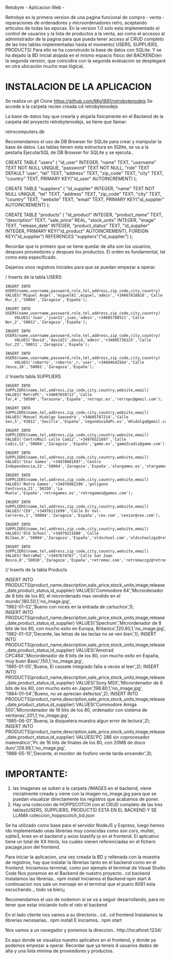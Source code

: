 Retobyte - Aplicacion Web -

Retrobye es la primera version de una pagina funcional de compra - venta - reparaciones de ordenadores y microordenadores retro, aceptando articulos de todas 
las epocas.
En la version 1.0 solo esta implementado el control de usuarios y la lista de productos a 
la venta, asi como el accesso al administrador de la pagina para que pueda tener acceso al 
CRUD completo de las tres tablas implementadas hasta el momento( USERS, SUPPLIERS, PRODUCTS)
Para ello se ha cosnstruido la base de datos con SQLite. Y se ha dejado la BD inicial alojada en
el mismo espacio físico del BACKEND(en la segunda version, que coincidira con la segunda evaluacion
se desplegará en otra ubicación mucho mas lógica).

INSTALACION DE LA APLICACION
============================


Se realiza un git Clone https://github.com/Mig1881/retrobytenodejs 
Se accede a la carpeta recien creada
cd retrobytenodejs

La base de datos hay que crearla y alojarla fisicamente en el Backend de la carpeta del proyecto retrobytenodejs, se tiene que llamar:

retrocomputers.db

Recomendamos el uso de DB Browser for SQLite para crear y manipular la base de datos.
Las tablas tienen esta estructura en SQlite, se va a la pestaña EjecutarSQL de DB Browser for SQLite y se ejecuta..

CREATE TABLE "users" (
	"id_user"	INTEGER,
	"name"	TEXT,
	"username"	TEXT NOT NULL UNIQUE,
	"password"	TEXT NOT NULL,
	"role"	TEXT DEFAULT 'user',
	"tel"	TEXT,
	"address"	TEXT,
	"zip_code"	TEXT,
	"city"	TEXT,
	"country"	TEXT,
	PRIMARY KEY("id_user" AUTOINCREMENT)
);



CREATE TABLE "suppliers" (
	"id_supplier"	INTEGER,
	"name"	TEXT NOT NULL UNIQUE,
	"tel"	TEXT,
	"address"	TEXT,
	"zip_code"	TEXT,
	"city"	TEXT,
	"country"	TEXT,
	"website"	TEXT,
	"email"	TEXT,
	PRIMARY KEY("id_supplier" AUTOINCREMENT)
);

CREATE TABLE "products" (
	"id_product"	INTEGER,
	"product_name"	TEXT,
	"description"	TEXT,
	"sale_price"	REAL,
	"stock_units"	INTEGER,
	"image"	TEXT,
	"release_date"	INTEGER,
	"product_status"	TEXT,
	"id_supplier"	INTEGER,
	PRIMARY KEY("id_product" AUTOINCREMENT),
	FOREIGN KEY("id_supplier") REFERENCES "suppliers"("id_supplier")
);

Recordar que lo primero que se tiene quedar de alta son los usuarios, despues proveedores y despues los productos.
El orden es fundamental, tal como esta especificado.

Dejamos unos registros iniciales para que se puedan empezar a operar.

/ Inserts de la tabla USERS:

	INSERT INTO USERS(name,username,password,role,tel,address,zip_code,city,country)
	VALUES('Miguel Angel','miguel81',miguel,'admin','+34667818818','Calle Mur,1','50004','Zaragoza','España');

	INSERT INTO USERS(name,username,password,role,tel,address,zip_code,city,country)
    	VALUES('Juan','juan12',juan,'admin','+34605788521','Calle Nor,2','50012','Zaragoza','España');

	INSERT INTO USERS(name,username,password,role,tel,address,zip_code,city,country)
    	VALUES('David','david21',david,'admin','+34605736125','Calle Sur,23','50011','Zaragoza','España');

	INSERT INTO USERS(name,username,password,role,tel,address,zip_code,city,country)
    	VALUES('roberto','roberto',r,'user','+34604642564','Calle Jesus,18','50001','Zaragoza','España');

// Inserts tabla SUPPLIERS

    INSERT INTO SUPPLIERS(name,tel,address,zip_code,city,country,website,email)
    VALUES('RetroPC','+34607658712','Calle Tar,4','50500','Tarazona','España','retropc.es','retropc@gmail.com');
	
    INSERT INTO SUPPLIERS(name,tel,address,zip_code,city,country,website,email)
	VALUES('Manuel Hidalgo Saavedra','+34605787214','Calle Sev,5','41012','Sevilla','España','segundavidaPc.es','mhidalgo@gmail.com');
	
    INSERT INTO SUPPLIERS(name,tel,address,zip_code,city,country,website,email)
	VALUES('CentroMail calle Cadiz','+34976521697','Calle Cadiz,12','50004','Zaragoza','España','game.es','gameZcadiz@game.com');

    INSERT INTO SUPPLIERS(name,tel,address,zip_code,city,country,website,email)
	VALUES('Star Games','+34978881697','Centro Independencia,21','50004','Zaragoza','España','stargames.es','stargames@star.com');

    INSERT INTO SUPPLIERS(name,tel,address,zip_code,city,country,website,email)
	VALUES('Retro Games','+34976882296','poligono Centrovia,21','50250','La Muela','España','retrogames.es','retrogames@games.com');

    INSERT INTO SUPPLIERS(name,tel,address,zip_code,city,country,website,email)
	VALUES('CEX','+34976111699','Calle Dr Val-Carreres,1','50004','Zaragoza','España','cex.com','cexzar@cex.com');	

    INSERT INTO SUPPLIERS(name,tel,address,zip_code,city,country,website,email)
	VALUES('Old School','+34979221688','Calle Bilbao,9','50004','Zaragoza','España','oldschool.com','oldschoolzgz@retropc.com');	

    INSERT INTO SUPPLIERS(name,tel,address,zip_code,city,country,website,email)
	VALUES('RetroMaC','+3497674767','Calle San Juan Bosco,8','50010','Zaragoza','España','retromac.com','retromaczgz@retromac.com');
	

// Inserts de la tabla Products


INSERT INTO PRODUCTS(product_name,description,sale_price,stock_units,image,release_date,product_status,id_supplier)
    VALUES('Commodore 64','Micrordenador de 8 bits de los 80, el micrordenado mas vendido en el mundo',180.50,1,'no_image.jpg',   
            '1982-01-02','Bueno con roces en la entrada de cartuchos',1);	
    INSERT INTO PRODUCTS(product_name,description,sale_price,stock_units,image,release_date,product_status,id_supplier)
    VALUES('Spectrum','Micrordenador de 8 bits de los 80, con mucho exito en Europa, Britanico',120.80,1,'no_image.jpg',   
            '1982-01-03','Decente, las letras de las teclas no se ven bien',1);
    INSERT INTO PRODUCTS(product_name,description,sale_price,stock_units,image,release_date,product_status,id_supplier)
    VALUES('Amstrad CPC464','Micrordenador de 8 bits de los 80, con mucho exito en España, muy buen Basic',150,1,'no_image.jpg',   
            '1985-01-05','Buena, El cassete integrado falla a veces al leer',2);
    INSERT INTO PRODUCTS(product_name,description,sale_price,stock_units,image,release_date,product_status,id_supplier)
    VALUES('Sony MSX','Micrordenador de 8 bits de los 80, con mucho exito en Japon',198.80,1,'no_image.jpg',   
            '1984-01-04','Bueno, no se aprecian defectos',2);
    INSERT INTO PRODUCTS(product_name,description,sale_price,stock_units,image,release_date,product_status,id_supplier)
    VALUES('Commodore Amiga 500','Micrordenador de 16 bits de los 80, ordenador con sistema de ventanas',201,1,'no_image.jpg',   
            '1985-06-01','Buena, la disquetera muestra algun error de lectura',2);
    INSERT INTO PRODUCTS(product_name,description,sale_price,stock_units,image,release_date,product_status,id_supplier)
    VALUES('PC 286 sin coprocesador matemático','Pc de 16 bits de finales de los 80, con 20MB de disco duro',129.99,1,'no_image.jpg',   
            '1988-05-15','Decente, el monitor de fosforo verde tarda encender',3);


IMPORTANTE:
==========
1. las imagenes se suben a la carpeta /IMAGES en el backend, viene inicialmente creada y viene con la imagen no_image.jpg para que se puedan
   visualizar directamente los registros que acabamos de poner.
2. Hay una colección de HOPPSCOTCH con el CRUD completo de las tres tablas(USERS, SUPPLIERS, PRODUCTS) ESTA EN EL BACKEND Y SE LLAMA coleccion_hoppscotch_bd.json
   
   
Se ha utilizado como base para el servidor NodeJS y Express, luego hemos ido implementado unas librerias
muy conocidas como son cors, multer, sqlite3, knex en el backend y axios toastify-js en el frontend.
El aplicativo tiene un total de XX htmls, los cuales vienen referenciadas en el fichero pacjage.json del
frontend.

Para iniciar la aplicacion, una vez creada la BD y rellenada con la muestra de registros, hay que instalar la librerias tanto en el backend
como en el frontend.
Iniciamosu terminal, como por ejemplo el terminal de Visual Studio Code
Nos ponemos en el Backend de nuestro proyecto..
cd backend
Instalamos las librerias..
npm install
Iniciamos el Backend
npm start
A continuacion nos sale un mensaje en el terminal que el puero 8081 esta escuchando.., todo va bien¡¡

Recomendamos el uso de nodemon si se va a seguir desarrollando, para no tener que estar iniciando todo el rato el backend

En el lado cliente nos vamos a su directorio..
cd..
cd frontend
Instalamos la librerias necesarias..
npm install
E iniciamos..
npm start

Nos vamos a un navegador y ponemos la direccion..
http://localhost:1234/

Es aqui donde se visualiza nuestro aplicativo en el frontend, y donde ya podemos empezar a operar.
Recordar que ya teneis 4 usuarios dados de alta y una lista minima de proveedores y productos.
